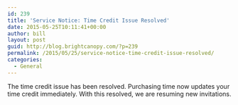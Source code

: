 ```yaml
---
id: 239
title: 'Service Notice: Time Credit Issue Resolved'
date: 2015-05-25T10:11:41+00:00
author: bill
layout: post
guid: http://blog.brightcanopy.com/?p=239
permalink: /2015/05/25/service-notice-time-credit-issue-resolved/
categories:
  - General
---
```

The time credit issue has been resolved. Purchasing time now updates your time credit immediately. With this resolved, we are resuming new invitations.